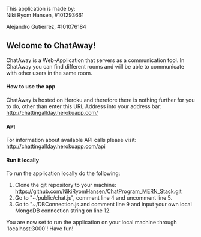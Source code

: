 This application is made by:\
Niki Ryom Hansen, #101293661

Alejandro Gutierrez, #101076184

## Welcome to ChatAway!
ChatAway is a Web-Application that servers as a communication tool.
In ChatAway you can find different rooms and will be able to communicate with other
users in the same room.

#### How to use the app
ChatAway is hosted on Heroku and therefore there is nothing further for you to do, 
other than enter this URL Address into your address bar:\
http://chattingallday.herokuapp.com/

#### API
For information about available API calls please visit:\
http://chattingallday.herokuapp.com/api

#### Run it locally
To run the application locally do the following:
1. Clone the git repository to your machine: https://github.com/NikiRyomHansen/ChatProgram_MERN_Stack.git
2. Go to "~/public/chat.js", comment line 4 and uncomment line 5.
3. Go to "~/DBConnection.js and comment line 9 and input your own local MongoDB connection string on line 12.

You are now set to run the application on your local machine through 'localhost:3000'! Have fun!

